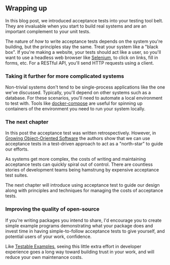 ## Wrapping up

In this blog post, we introduced acceptance tests into your testing tool belt. They are invaluable when you start to build real systems and are an important complement to your unit tests.

The nature of *how* to write acceptance tests depends on the system you're building, but the principles stay the same. Treat your system like a "black box". If you're making a website, your tests should act like a user, so you'll want to use a headless web browser like [Selenium](https://www.selenium.dev/), to click on links, fill in forms, etc. For a RESTful API, you'll send HTTP requests using a client.

### Taking it further for more complicated systems

Non-trivial systems don't tend to be single-process applications like the one we've discussed. Typically, you'll depend on other systems such as a database. For these scenarios, you'll need to automate a local environment to test with. Tools like [docker-compose](https://docs.docker.com/compose/) are useful for spinning up containers of the environment you need to run your system locally.

### The next chapter

In this post the acceptance test was written retrospectively. However, in [Growing Object-Oriented Software](http://www.growing-object-oriented-software.com) the authors show that we can use acceptance tests in a test-driven approach to act as a "north-star" to guide our efforts.

As systems get more complex, the costs of writing and maintaining acceptance tests can quickly spiral out of control. There are countless stories of development teams being hamstrung by expensive acceptance test suites.

The next chapter will introduce using acceptance test to guide our design
along with principles and techniques for managing the costs of acceptance tests.

### Improving the quality of open-source

If you're writing packages you intend to share, I'd encourage you to create
simple example programs demonstrating what your package does and invest time in having simple-to-follow acceptance tests to give yourself, and potential users of your work, confidence.

Like [Testable Examples](https://go.dev/blog/examples), seeing this little extra effort in developer experience goes a long way toward building trust in your work, and will reduce your own maintenance costs.

